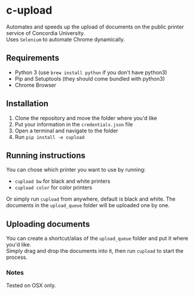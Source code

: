 # c-upload
Automates and speeds up the upload of documents on the public printer service of Concordia University.  
Uses `Selenium` to automate Chrome dynamically.

## Requirements
* Python 3 (use `brew install python` if you don't have python3)
* Pip and Setuptools (they should come bundled with python3)
* Chrome Browser

## Installation
1. Clone the repository and move the folder where you'd like
2. Put your information in the `credentials.json` file
3. Open a terminal and navigate to the folder
4. Run `pip install -e cupload`

## Running instructions
You can chose which printer you want to use by running:
* `cupload bw` for black and white printers
* `cupload color` for color printers   

Or simply run `cupload` from anywhere, default is black and white.
The documents in the `upload_queue` folder will be uploaded one by one.


## Uploading documents
You can create a shortcut/alias of the `upload_queue` folder and put it where you'd like.  
Simply drag and drop the documents into it, then run `cupload` to start the process.

### Notes
Tested on OSX only.